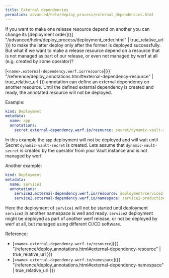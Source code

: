 ```yaml
---
title: External dependencies
permalink: advanced/helm/deploy_process/external_dependencies.html
---
```


If you want to make one release resource depend on another you can change its [deployment order]({{ "/advanced/helm/deploy_process/deployment_order.html" | true_relative_url }}) to make the latter deploy only after the former is deployed successfully. But what if we want to make a release resource depend on a resource that is not managed as part of our release, or even not managed by werf at all (e.g. created by some operator)?

[`<name>.external-dependency.werf.io/resource`]({{ "/reference/deploy_annotations.html#external-dependency-resource" | true_relative_url }}) annotation can define an external dependency on another resource. Until the defined external dependency is created and ready, the annotated resource will not be deployed.

Example:
```yaml
kind: Deployment
metadata:
  name: app
  annotations:
    secret.external-dependency.werf.io/resource: secret/dynamic-vault-secret
```

In this example the `app` deployment will not be deployed and will wait until Secret `dynamic-vault-secret` is created. Lets assume that `dynamic-vault-secret` is created by the operator from your Vault instance and is not managed by werf.

Another example:
```yaml
kind: Deployment
metadata:
  name: service1
  annotations:
    service2.external-dependency.werf.io/resource: deployment/service2
    service2.external-dependency.werf.io/namespace: service2-production
```

Here the deployment of `service1` will not be started until deployment `service2` in another namespace is well and ready. `service2` deployment might be deployed as part of another werf release, or not be deployed by werf at all, but managed using different CI/CD software.

Reference:
* [`<name>.external-dependency.werf.io/resource`]({{ "/reference/deploy_annotations.html#external-dependency-resource" | true_relative_url }})
* [`<name>.external-dependency.werf.io/namespace`]({{ "/reference/deploy_annotations.html#external-dependency-namespace" | true_relative_url }})

